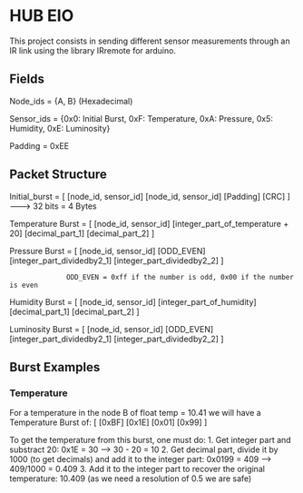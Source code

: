 # HUB EIO
This project consists in sending different sensor measurements through an IR link using the library IRremote for arduino.
## Fields

Node_ids = {A, B} (Hexadecimal)

Sensor_ids = {0x0: Initial Burst, 
              0xF: Temperature, 
              0xA: Pressure, 
              0x5: Humidity, 
              0xE: Luminosity} 
              

Padding = 0xEE

## Packet Structure

Initial_burst     = [ [node_id, sensor_id] [node_id, sensor_id] [Padding] [CRC] ]  ---> 32 bits = 4 Bytes

Temperature Burst = [ [node_id, sensor_id] [integer_part_of_temperature + 20] [decimal_part_1] [decimal_part_2] ]


Pressure Burst    = [ [node_id, sensor_id] [ODD_EVEN] [integer_part_dividedby2_1] [integer_part_dividedby2_2] ]

                  ODD_EVEN = 0xff if the number is odd, 0x00 if the number is even

Humidity Burst    = [ [node_id, sensor_id] [integer_part_of_humidity] [decimal_part_1] [decimal_part_2] ]

Luminosity Burst  = [ [node_id, sensor_id] [ODD_EVEN] [integer_part_dividedby2_1] [integer_part_dividedby2_2] ]

## Burst Examples

### Temperature
For a temperature in the node B of float temp = 10.41 we will have a Temperature Burst of: [ [0xBF] [0x1E] [0x01] [0x99] ] 

To get the temperature from this burst, one must do:
    1. Get integer part and substract 20:   0x1E = 30 --> 30 - 20 = 10
    2. Get decimal part, divide it by 1000 (to get decimals) and add it to the integer part: 0x0199 = 409 --> 409/1000 = 0.409 
    3. Add it to the integer part to recover the original temperature: 10.409 (as we need a resolution of 0.5 we are safe)
